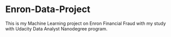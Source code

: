 # Enron-Data-Project

This is my Machine Learning project on Enron Financial Fraud with my study with Udacity Data Analyst Nanodegree program.
